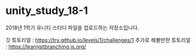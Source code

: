 # unity_study_18-1
2018년 1학기 유니티 스터디 파일을 업로드하는 저장소입니다.

깃 튜토리얼 : <https://try.github.io/levels/1/challenges/1>
추가로 해볼만한 튜토리얼 : <https://learngitbranching.js.org/>
